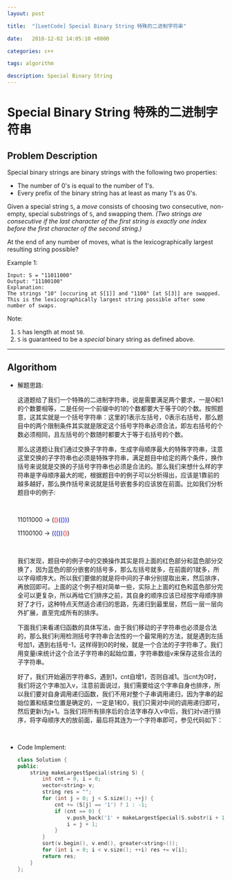 ```yaml
---
layout: post

title:  "[LeetCode] Special Binary String 特殊的二进制字符串"

date:   2018-12-02 14:05:10 +0800

categories: c++

tags: algorithm

description: Special Binary String
---
```


# Special Binary String 特殊的二进制字符串

## Problem Description

Special binary strings are binary strings with the following two properties:

- The number of 0's is equal to the number of 1's.
- Every prefix of the binary string has at least as many 1's as 0's. 

Given a special string `S`, a *move* consists of choosing two consecutive, non-empty, special substrings of `S`, and swapping them. *(Two strings are consecutive if the last character of the first string is exactly one index before the first character of the second string.)*

At the end of any number of moves, what is the lexicographically largest resulting string possible?

Example 1:

```
Input: S = "11011000"
Output: "11100100"
Explanation:
The strings "10" [occuring at S[1]] and "1100" [at S[3]] are swapped.
This is the lexicographically largest string possible after some number of swaps.

```

 

Note:

1. `S` has length at most `50`.
2. `S` is guaranteed to be a *special* binary string as defined above.

---



## Algorithom

  * 解题思路:

    这道题给了我们一个特殊的二进制字符串，说是需要满足两个要求，一是0和1的个数要相等，二是任何一个前缀中的1的个数都要大于等于0的个数。按照题意，这其实就是一个括号字符串：这里的1表示左括号，0表示右括号，那么题目中的两个限制条件其实就是限定这个括号字符串必须合法，即左右括号的个数必须相同，且左括号的个数随时都要大于等于右括号的个数。

    那么这道题让我们通过交换子字符串，生成字母顺序最大的特殊字符串，注意这里交换的子字符串也必须是特殊字符串，满足题目中给定的两个条件，换作括号来说就是交换的子括号字符串也必须是合法的。那么我们来想什么样的字符串是字母顺序最大的呢，根据题目中的例子可以分析得出，应该是1靠前的越多越好，那么换作括号来说就是括号嵌套多的应该放在前面。比如我们分析题目中的例子:

    ​

    11011000    ->    (<font color="red">()</font><font color="blue" >(())</font>)

    11100100    ->    (<font color="blue">(())</font><font color="red">()</font>)

    ​

    我们发现，题目中的例子中的交换操作其实是将上面的红色部分和蓝色部分交换了，因为蓝色的部分嵌套的括号多，那么左括号就多，在前面的1就多，所以字母顺序大。所以我们要做的就是将中间的子串分别提取出来，然后排序，再放回即可。上面的这个例子相对简单一些，实际上上面的红色和蓝色部分完全可以更复杂，所以再给它们排序之前，其自身的顺序应该已经按字母顺序排好了才行，这种特点天然适合递归的思路，先递归到最里层，然后一层一层向外扩展，直至完成所有的排序。

    下面我们来看递归函数的具体写法，由于我们移动的子字符串也必须是合法的，那么我们利用检测括号字符串合法性的一个最常用的方法，就是遇到左括号加1，遇到右括号-1，这样得到0的时候，就是一个合法的子字符串了。我们用变量i来统计这个合法子字符串的起始位置，字符串数组v来保存这些合法的子字符串。

    好了，我们开始遍历字符串S，遇到1，cnt自增1，否则自减1。当cnt为0时，我们将这个字串加入v，注意前面说过，我们需要给这个字串自身也排序，所以我们要对自身调用递归函数，我们不用对整个子串调用递归，因为字串的起始位置和结束位置是确定的，一定是1和0，我们只需对中间的调用递归即可，然后更新i为j+1。当我们将所有排序后的合法字串存入v中后，我们对v进行排序，将字母顺序大的放前面，最后将其连为一个字符串即可，参见代码如下：

    ​

* Code Implement:

  ```c++
  class Solution {
  public:
      string makeLargestSpecial(string S) {
          int cnt = 0, i = 0;
          vector<string> v;
          string res = "";
          for (int j = 0; j < S.size(); ++j) {
              cnt += (S[j] == '1') ? 1 : -1;
              if (cnt == 0) {
                  v.push_back('1' + makeLargestSpecial(S.substr(i + 1, j - i - 1)) + '0');
                  i = j + 1;
              }
          }
          sort(v.begin(), v.end(), greater<string>());
          for (int i = 0; i < v.size(); ++i) res += v[i];
          return res;
      }
  };
  ```


​      